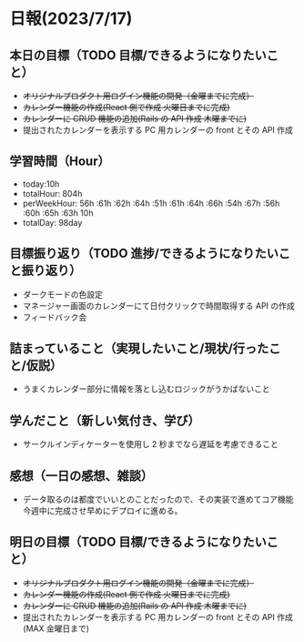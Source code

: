 # 日報(2023/7/17)

## 本日の目標（TODO 目標/できるようになりたいこと）

- ~~オリジナルプロダクト用ログイン機能の開発（金曜までに完成）~~
- ~~カレンダー機能の作成(React 側で作成 火曜日までに完成)~~
- ~~カレンダーに CRUD 機能の追加(Rails の API 作成 木曜までに)~~
- 提出されたカレンダーを表示する PC 用カレンダーの front とその API 作成

## 学習時間（Hour）

- today:10h
- totalHour: 804h
- perWeekHour: 56h :61h :62h :64h :51h :61h :64h :66h :54h :67h :56h :60h :65h :63h 10h
- totalDay: 98day

## 目標振り返り（TODO 進捗/できるようになりたいこと振り返り）

- ダークモードの色設定
- マネージャー画面のカレンダーにて日付クリックで時間取得する API の作成
- フィードバック会

## 詰まっていること（実現したいこと/現状/行ったこと/仮説）

- うまくカレンダー部分に情報を落とし込むロジックがうかばないこと

## 学んだこと（新しい気付き、学び）

- サークルインディケーターを使用し 2 秒までなら遅延を考慮できること

## 感想（一日の感想、雑談）

- データ取るのは都度でいいとのことだったので、その実装で進めてコア機能今週中に完成させ早めにデプロイに進める。

## 明日の目標（TODO 目標/できるようになりたいこと）

- ~~オリジナルプロダクト用ログイン機能の開発（金曜までに完成）~~
- ~~カレンダー機能の作成(React 側で作成 火曜日までに完成)~~
- ~~カレンダーに CRUD 機能の追加(Rails の API 作成 木曜までに)~~
- 提出されたカレンダーを表示する PC 用カレンダーの front とその API 作成(MAX 金曜日まで)
